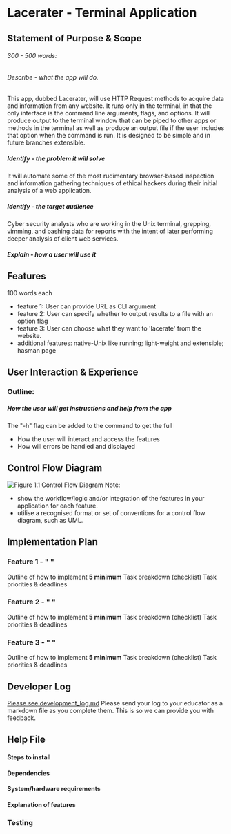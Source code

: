 # Lacerater - Terminal Application
## Statement of Purpose & Scope
###### 300 - 500 words:
###### Describe - what the app will do.
This app, dubbed Lacerater, will use HTTP Request methods to acquire data and information from any website. It runs only in the terminal, in that the only interface is the command line arguments, flags, and options. It will produce output to the terminal window that can be piped to other apps or methods in the terminal as well as produce an output file if the user includes that option when the command is run. 
It is designed to be simple and in future branches extensible.
##### Identify - the problem it will solve
It will automate some of the most rudimentary browser-based inspection and information gathering techniques of ethical hackers during their initial analysis of a web application.
##### Identify - the target audience
Cyber security analysts who are working in the Unix terminal, grepping, vimming, and bashing data for reports with the intent of later performing deeper analysis of client web services.
##### Explain - how a user will use it
## Features
100 words each
- feature 1: User can provide URL as CLI argument
- feature 2: User can specify whether to output results to a file with an option flag
- feature 3: User can choose what they want to 'lacerate' from the website.
- additional features: native-Unix like running; light-weight and extensible; hasman page
## User Interaction & Experience
### Outline:
##### How the user will get instructions and help from the app
The "-h" flag can be added to the command to get the full
- How the user will interact and access the features
- How will errors be handled and displayed
## Control Flow Diagram
![Figure 1.1 Control Flow Diagram](diagram.png)
Note:
- show the workflow/logic and/or integration of the features in your application for each feature.  
- utilise a recognised format or set of conventions for a control flow diagram, such as UML.
## Implementation Plan
### Feature 1 - " "
Outline of how to implement
**5 minimum** Task breakdown (checklist)
Task priorities & deadlines
### Feature 2 - " "
Outline of how to implement
**5 minimum** Task breakdown (checklist)
Task priorities & deadlines
### Feature 3 - " "
Outline of how to implement
**5 minimum** Task breakdown (checklist)
Task priorities & deadlines
## Developer Log
[Please see development_log.md](src/development_log.md)
Please send your log to your educator as a markdown file as you complete them. This is so we can provide you with feedback.
## Help File
#### Steps to install
#### Dependencies
#### System/hardware requirements
#### Explanation of features
### Testing

<!--stackedit_data:
eyJoaXN0b3J5IjpbMTMzNDg3NDA1OCwxNzc2OTM4NDI0LC0xOT
I5MTI3NDQ4LC0yODk1MDk4OTUsLTg2OTg4NzUzNiwtMTgwOTAy
NjUxMSwtMjUzMzQ5Njc2LDExMzg2NDUxMTEsMTU3Njk3MTI1Ny
wtMTE2NjEyNDc1MV19
-->